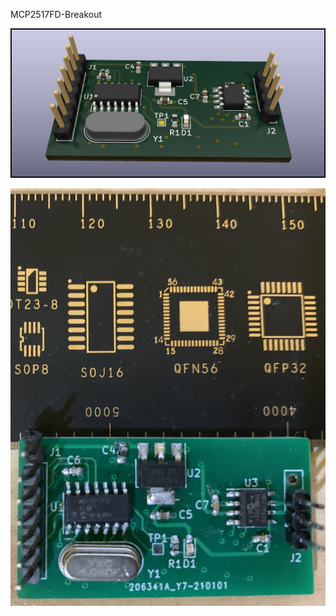 MCP2517FD-Breakout

![PCBA](https://github.com/rt4bc/MCP2517FD-Breakout/raw/main/Doc/MCP2517FD-Breakout.png)

![SOLDER](https://raw.githubusercontent.com/rt4bc/MCP2517FD-Breakout/main/Doc/solder.jpg)
